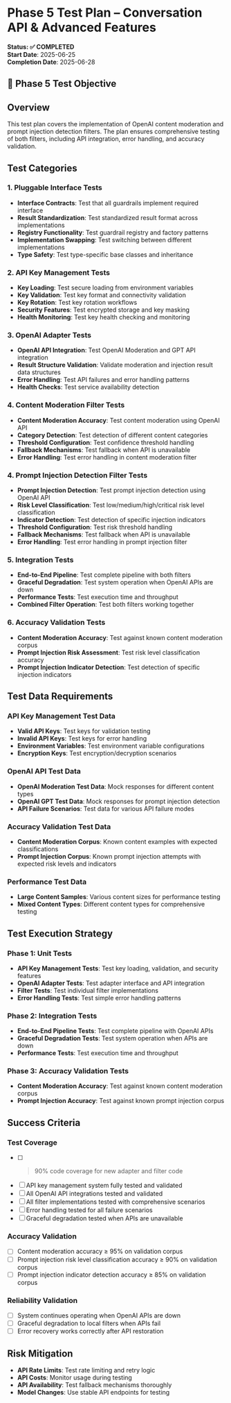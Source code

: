 # Phase 5 Test Plan – Conversation API & Advanced Features

**Status: ✅ COMPLETED**  
**Start Date**: 2025-06-25  
**Completion Date**: 2025-06-28  

## 🎯 Phase 5 Test Objective

## Overview
This test plan covers the implementation of OpenAI content moderation and prompt injection detection filters. The plan ensures comprehensive testing of both filters, including API integration, error handling, and accuracy validation.

## Test Categories

### 1. Pluggable Interface Tests
- **Interface Contracts**: Test that all guardrails implement required interface
- **Result Standardization**: Test standardized result format across implementations
- **Registry Functionality**: Test guardrail registry and factory patterns
- **Implementation Swapping**: Test switching between different implementations
- **Type Safety**: Test type-specific base classes and inheritance

### 2. API Key Management Tests
- **Key Loading**: Test secure loading from environment variables
- **Key Validation**: Test key format and connectivity validation
- **Key Rotation**: Test key rotation workflows
- **Security Features**: Test encrypted storage and key masking
- **Health Monitoring**: Test key health checking and monitoring

### 3. OpenAI Adapter Tests
- **OpenAI API Integration**: Test OpenAI Moderation and GPT API integration
- **Result Structure Validation**: Validate moderation and injection result data structures
- **Error Handling**: Test API failures and error handling patterns
- **Health Checks**: Test service availability detection

### 4. Content Moderation Filter Tests
- **Content Moderation Accuracy**: Test content moderation using OpenAI API
- **Category Detection**: Test detection of different content categories
- **Threshold Configuration**: Test confidence threshold handling
- **Fallback Mechanisms**: Test fallback when API is unavailable
- **Error Handling**: Test error handling in content moderation filter

### 4. Prompt Injection Detection Filter Tests
- **Prompt Injection Detection**: Test prompt injection detection using OpenAI API
- **Risk Level Classification**: Test low/medium/high/critical risk level classification
- **Indicator Detection**: Test detection of specific injection indicators
- **Threshold Configuration**: Test risk threshold handling
- **Fallback Mechanisms**: Test fallback when API is unavailable
- **Error Handling**: Test error handling in prompt injection filter

### 5. Integration Tests
- **End-to-End Pipeline**: Test complete pipeline with both filters
- **Graceful Degradation**: Test system operation when OpenAI APIs are down
- **Performance Tests**: Test execution time and throughput
- **Combined Filter Operation**: Test both filters working together

### 6. Accuracy Validation Tests
- **Content Moderation Accuracy**: Test against known content moderation corpus
- **Prompt Injection Risk Assessment**: Test risk level classification accuracy
- **Prompt Injection Indicator Detection**: Test detection of specific injection indicators

## Test Data Requirements

### API Key Management Test Data
- **Valid API Keys**: Test keys for validation testing
- **Invalid API Keys**: Test keys for error handling
- **Environment Variables**: Test environment variable configurations
- **Encryption Keys**: Test encryption/decryption scenarios

### OpenAI API Test Data
- **OpenAI Moderation Test Data**: Mock responses for different content types
- **OpenAI GPT Test Data**: Mock responses for prompt injection detection
- **API Failure Scenarios**: Test data for various API failure modes

### Accuracy Validation Test Data
- **Content Moderation Corpus**: Known content examples with expected classifications
- **Prompt Injection Corpus**: Known prompt injection attempts with expected risk levels and indicators

### Performance Test Data
- **Large Content Samples**: Various content sizes for performance testing
- **Mixed Content Types**: Different content types for comprehensive testing

## Test Execution Strategy

### Phase 1: Unit Tests
- **API Key Management Tests**: Test key loading, validation, and security features
- **OpenAI Adapter Tests**: Test adapter interface and API integration
- **Filter Tests**: Test individual filter implementations
- **Error Handling Tests**: Test simple error handling patterns

### Phase 2: Integration Tests
- **End-to-End Pipeline Tests**: Test complete pipeline with OpenAI APIs
- **Graceful Degradation Tests**: Test system operation when APIs are down
- **Performance Tests**: Test execution time and throughput

### Phase 3: Accuracy Validation Tests
- **Content Moderation Accuracy**: Test against known content moderation corpus
- **Prompt Injection Accuracy**: Test against known prompt injection corpus

## Success Criteria

### Test Coverage
- [ ] >90% code coverage for new adapter and filter code
- [ ] API key management system fully tested and validated
- [ ] All OpenAI API integrations tested and validated
- [ ] All filter implementations tested with comprehensive scenarios
- [ ] Error handling tested for all failure scenarios
- [ ] Graceful degradation tested when APIs are unavailable

### Accuracy Validation
- [ ] Content moderation accuracy ≥ 95% on validation corpus
- [ ] Prompt injection risk level classification accuracy ≥ 90% on validation corpus
- [ ] Prompt injection indicator detection accuracy ≥ 85% on validation corpus

### Reliability Validation
- [ ] System continues operating when OpenAI APIs are down
- [ ] Graceful degradation to local filters when APIs fail
- [ ] Error recovery works correctly after API restoration

## Risk Mitigation
- **API Rate Limits**: Test rate limiting and retry logic
- **API Costs**: Monitor usage during testing
- **API Availability**: Test fallback mechanisms thoroughly
- **Model Changes**: Use stable API endpoints for testing 